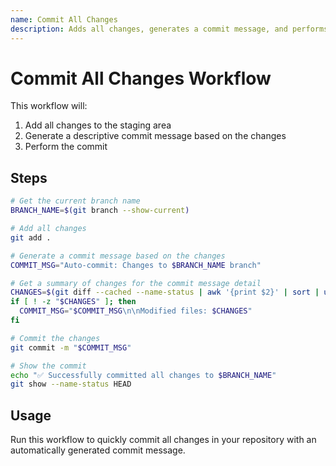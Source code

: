 ```yaml
---
name: Commit All Changes
description: Adds all changes, generates a commit message, and performs a commit
---
```


# Commit All Changes Workflow

This workflow will:
1. Add all changes to the staging area
2. Generate a descriptive commit message based on the changes
3. Perform the commit

## Steps

```bash
# Get the current branch name
BRANCH_NAME=$(git branch --show-current)

# Add all changes
git add .

# Generate a commit message based on the changes
COMMIT_MSG="Auto-commit: Changes to $BRANCH_NAME branch"

# Get a summary of changes for the commit message detail
CHANGES=$(git diff --cached --name-status | awk '{print $2}' | sort | uniq | tr '\n' ', ' | sed 's/,$//')
if [ ! -z "$CHANGES" ]; then
  COMMIT_MSG="$COMMIT_MSG\n\nModified files: $CHANGES"
fi

# Commit the changes
git commit -m "$COMMIT_MSG"

# Show the commit
echo "✅ Successfully committed all changes to $BRANCH_NAME"
git show --name-status HEAD
```

## Usage

Run this workflow to quickly commit all changes in your repository with an automatically generated commit message.
